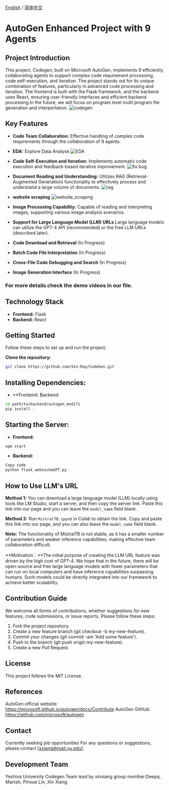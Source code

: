 [English](README.md) / [简体中文](README_CH.md)

# AutoGen Enhanced Project with 9 Agents

## Project Introduction
This project, Codegen, built on Microsoft AutoGen, implements 9 efficiently collaborating agents to support complex code requirement processing, code self-execution, and iteration. The project stands out for its unique combination of features, particularly in advanced code processing and iteration. The frontend is built with the Flask framework, and the backend uses React, ensuring user-friendly interfaces and efficient backend processing.In the future, we will focus on program level multi program file generation and interpertation.
![codegen](images/codegen.png)

## Key Features
- **Code Team Collaboration:** Effective handling of complex code requirements through the collaboration of 9 agents.
- **EDA:** Explore Data Analyse 
![EDA](images/EDA.png)
- **Code Self-Execution and Iteration:** Implements automatic code execution and feedback-based iterative improvement.
![fix bug](images/code_bug_auto_fix.png)
- **Document Reading and Understanding:** Utilizes RAG (Retrieval-Augmented Generation) functionality to effectively process and understand a large volume of documents.
![rag](images/rag.png)
- **website scraping**
![website_scraping](images/scrape_website.png)
- **Image Processing Capability:** Capable of reading and interpreting images, supporting various image analysis scenarios.
- **Support for Large Language Model (LLM) URLs** Large language models can utilize the GPT-4 API (recommended) or the free LLM URLs (described later).

- **Code Download and Retrieval** (In Progress)

- **Batch Code File Interpretation** (In Progress)

- **Cross-File Code Debugging and Search** (In Progress)

- **Image Generation Interface** (In Progress)

### For more details check the demo videos in our file. 

## Technology Stack
- **Frontend:** Flask
- **Backend:** React

## Getting Started
Follow these steps to set up and run the project:

**Clone the repository:**
```bash
git clone https://github.com/Xin-Ray/CodeGen.git
```
## Installing Dependencies:
- **Frontend:
Backend:
```bash
cd path/to/backend/autogen_modifi
pip install .
```
## Starting the Server:
- **Frontend:**
```bash
npm start
```
- **Backend:**
```bash
Copy code
python flask_websockeGPT.py
```

## How to Use LLM's URL

**Method 1:** You can download a large language model (LLM) locally using tools like LM Studio, start a server, and then copy the server link. Paste this link into our page and you can leave the `model_name` field blank.

**Method 2:** Run `Mistral7B.ipynb` in Colab to obtain the link. Copy and paste this link into our page, and you can also leave the `model_name` field blank.

**Note:** The functionality of Mistral7B is not stable, as it has a smaller number of parameters and weaker inference capabilities, making effective team collaboration difficult. 

**Motivation：**The initial purpose of creating the LLM URL feature was driven by the high cost of GPT-4. We hope that in the future, there will be open-source and free large language models with fewer parameters that can run on local computers and have inference capabilities surpassing humans. Such models could be directly integrated into our framework to achieve better scalability.


## Contribution Guide
We welcome all forms of contributions, whether suggestions for new features, code submissions, or issue reports. Please follow these steps:

1. Fork the project repository.
2. Create a new feature branch (git checkout -b my-new-feature).
3. Commit your changes (git commit -am 'Add some feature').
4. Push to the branch (git push origin my-new-feature).
5. Create a new Pull Request.

## License
This project follows the MIT License.

## References
AutoGen official website: https://microsoft.github.io/autogen/docs/Contribute
AutoGen GitHub: https://github.com/microsoft/autogen

## Contact
Currently seeking job opportunities
For any questions or suggestions, please contact [xxiang@mail.yu.edu].

## Development Team
Yeshiva University Codegen Team lead by xinxiang
group member:Deepa, Manish, Pinxue Lin, Xin Xiang




